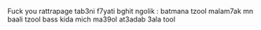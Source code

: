 Fuck you rattrapage tab3ni f7yati bghit ngolik : batmana tzool malam7ak mn baali tzool bass kida mich ma39ol at3adab 3ala tool